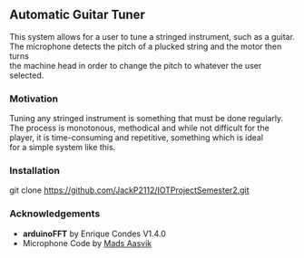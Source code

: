 ﻿## Automatic Guitar Tuner

This system allows for a user to tune a stringed instrument, such as a guitar.  
The microphone detects the pitch of a plucked string and the motor then turns  
the machine head in order to change the pitch to whatever the user selected.


### Motivation

Tuning any stringed instrument is something that must be done regularly.  
The process is monotonous, methodical and while not difficult for the  
player, it is time-consuming and repetitive, something which is ideal  
for a simple system like this.


### Installation

git clone https://github.com/JackP2112/IOTProjectSemester2.git

### Acknowledgements

* **arduinoFFT** by Enrique Condes V1.4.0
* Microphone Code by [Mads Aasvik](https://www.norwegiancreations.com/2017/08/what-is-fft-and-how-can-you-implement-it-on-an-arduino/)